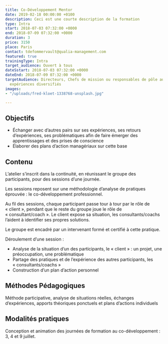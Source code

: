 ```yaml
---
title: Co-Développement Mentor
date: 2019-02-18 00:00:00 +0100
description: Ceci est une courte description de la formation
type: Intra
start: 2018-07-03 07:32:00 +0000
end: 2018-07-09 07:32:00 +0000
duration: 3
price: 3150
place: Paris
contact: tdefommervault@qualia-management.com
featured: true
trainingType: Intra
target_audience: Ouvert à tous
dateSstart: 2018-07-03 07:32:00 +0000
dateEnd: 2018-07-09 07:32:00 +0000
targetAudience: Directeurs, Chefs de mission ou responsables de pôle aux profils et
  expériences diversifiés
images:
- "/uploads/fred-kloet-1338768-unsplash.jpg"

---
```

## Objectifs

* Échanger avec d’autres pairs sur ses expériences, ses retours d’expériences, ses problématiques afin de faire émerger des apprentissages et des prises de conscience
* Élaborer des plans d’action managériaux sur cette base

## Contenu

L’atelier s’inscrit dans la continuité, en réunissant le groupe des participants, pour des sessions d’une journée.

Les sessions reposent sur une méthodologie d’analyse de pratiques éprouvée : le co-développement professionnel.

Au fil des sessions, chaque participant passe tour à tour par le rôle de « client », pendant que le reste du groupe joue le rôle de « consultant/coach ». Le client expose sa situation, les consultants/coachs l’aident à identifier ses propres solutions.

Le groupe est encadré par un intervenant formé et certifié à cette pratique.

Déroulement d’une session :

* Analyse de la situation d’un des participants, le « client » : un projet, une préoccupation, une problématique
* Partage des pratiques et de l’expérience des autres participants, les « consultants/coachs »
* Construction d’un plan d’action personnel

## Méthodes Pédagogiques

Méthode participative, analyse de situations réelles, échanges d’expériences, apports théoriques ponctuels et plans d’actions individuels

## Modalités pratiques

Conception et animation des journées de formation au co-développement : 3, 4 et 9 juillet.